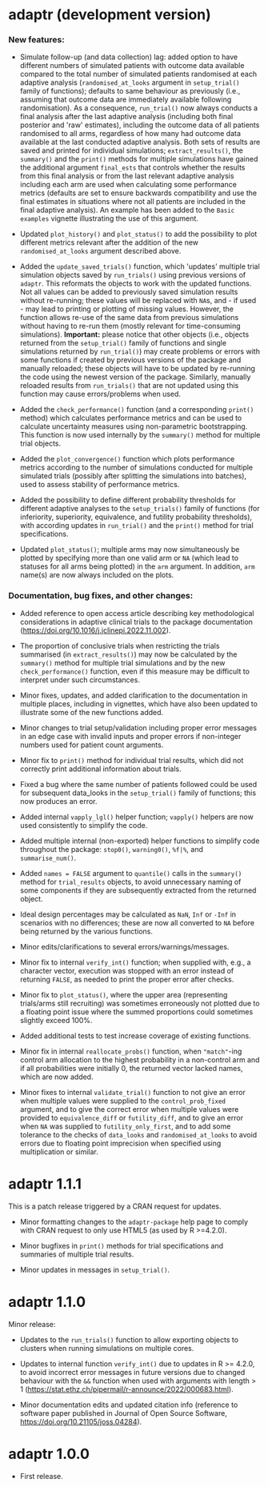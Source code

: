 # adaptr (development version)

### New features:

*   Simulate follow-up (and data collection) lag: added option to have
    different numbers of simulated patients with outcome data available
    compared to the total number of simulated patients randomised at
    each adaptive analysis (`randomised_at_looks` argument in
    `setup_trial()` family of functions); defaults to same behaviour as
    previously (i.e., assuming that outcome data are immediately
    available following randomisation). As a consequence, `run_trial()`
    now always conducts a final analysis after the last adaptive
    analysis (including both final posterior and 'raw' estimates),
    including the outcome data of all patients randomised to all arms,
    regardless of how many had outcome data available at the last
    conducted adaptive analysis. Both sets of results are saved and
    printed for individual simulations; `extract_results()`, the
    `summary()` and the `print()` methods for multiple simulations have
    gained the additional argument `final_ests` that controls whether
    the results from this final analysis or from the last relevant
    adaptive analysis including each arm are used when calculating some
    performance metrics (defaults are set to ensure backwards
    compatibility and use the final estimates in situations where not
    all patients are included in the final adaptive analysis). An
    example has been added to the `Basic examples` vignette illustrating
    the use of this argument.

*   Updated `plot_history()` and `plot_status()` to add the possibility
    to plot different metrics relevant after the addition of the new
    `randomised_at_looks` argument described above.

*   Added the `update_saved_trials()` function, which 'updates' multiple
    trial simulation objects saved by `run_trials()` using previous
    versions of `adaptr`. This reformats the objects to work with the
    updated functions. Not all values can be added to previously saved
    simulation results without re-running; these values will be replaced
    with `NA`s, and - if used - may lead to printing or plotting of
    missing values. However, the function allows re-use of the same data
    from previous simulations without having to re-run them (mostly
    relevant for time-consuming simulations). **Important:** please
    notice that other objects (i.e., objects returned from the
    `setup_trial()` family of functions and single simulations returned
    by `run_trial()`) may create problems or errors with some functions
    if created by previous versions of the package and manually
    reloaded; these objects will have to be updated by re-running the
    code using the newest version of the package. Similarly, manually
    reloaded results from `run_trials()` that are not updated using this
    function may cause errors/problems when used.

*   Added the `check_performance()` function (and a corresponding
    `print()` method) which calculates performance metrics and can be
    used to calculate uncertainty measures using non-parametric
    bootstrapping. This function is now used internally by the
    `summary()` method for multiple trial objects.

*   Added the `plot_convergence()` function which plots performance
    metrics according to the number of simulations conducted for
    multiple simulated trials (possibly after splitting the simulations
    into batches), used to assess stability of performance metrics.

*   Added the possibility to define different probability thresholds for
    different adaptive analyses to the `setup_trials()` family of
    functions (for inferiority, superiority, equivalence, and futility
    probability thresholds), with according updates in `run_trial()` and
    the `print()` method for trial specifications.

*   Updated `plot_status()`; multiple arms may now simultaneously be
    plotted by specifying more than one valid arm or `NA` (which lead to
    statuses for all arms being plotted) in the `arm` argument. In
    addition, `arm` name(s) are now always included on the plots.

### Documentation, bug fixes, and other changes:

*   Added reference to open access article describing key methodological
    considerations in adaptive clinical trials to the package
    documentation (<https://doi.org/10.1016/j.jclinepi.2022.11.002>).

*   The proportion of conclusive trials when restricting the trials
    summarised (in `extract_results()`) may now be calculated by the
    `summary()` method for multiple trial simulations and by the new
    `check_performance()` function, even if this measure may be
    difficult to interpret under such circumstances.

*   Minor fixes, updates, and added clarification to the documentation
    in multiple places, including in vignettes, which have also been
    updated to illustrate some of the new functions added.

*   Minor changes to trial setup/validation including proper error
    messages in an edge case with invalid inputs and proper errors if
    non-integer numbers used for patient count arguments.

*   Minor fix to `print()` method for individual trial results, which did
    not correctly print additional information about trials.

*   Fixed a bug where the same number of patients followed could be used
    for subsequent data_looks in the `setup_trial()` family of
    functions; this now produces an error.

*   Added internal `vapply_lgl()` helper function; `vapply()` helpers
    are now used consistently to simplify the code.

*   Added multiple internal (non-exported) helper functions to simplify
    code throughout the package: `stop0()`, `warning0()`, `%f|%`, and
    `summarise_num()`.

*   Added `names = FALSE` argument to `quantile()` calls in the
    `summary()` method for `trial_results` objects, to avoid unnecessary
    naming of some components if they are subsequently extracted from
    the returned object.

*   Ideal design percentages may be calculated as `NaN`, `Inf` or `-Inf`
    in scenarios with no differences; these are now all converted to
    `NA` before being returned by the various functions.

*   Minor edits/clarifications to several errors/warnings/messages.

*   Minor fix to internal `verify_int()` function; when supplied with,
    e.g., a character vector, execution was stopped with an error
    instead of returning `FALSE`, as needed to print the proper error
    after checks.

*   Minor fix to `plot_status()`, where the upper area (representing
    trials/arms still recruiting) was sometimes erroneously not plotted
    due to a floating point issue where the summed proportions could
    sometimes slightly exceed 100%.
    
*   Added additional tests to test increase coverage of existing functions.

*   Minor fix in internal `reallocate_probs()` function, when `"match"`-ing
    control arm allocation to the highest probability in a non-control arm and
    if all probabilities were initially 0, the returned vector lacked names,
    which are now added.

*   Minor fixes to internal `validate_trial()` function to not give an error
    when multiple values were supplied to the `control_prob_fixed` argument, and
    to give the correct error when multiple values were provided to
    `equivalence_diff` or `futility_diff`, and to give an error when `NA` was
    supplied to `futility_only_first`, and to add some tolerance to the checks
    of `data_looks` and `randomised_at_looks` to avoid errors due to floating
    point imprecision when specified using multiplication or similar.

# adaptr 1.1.1

This is a patch release triggered by a CRAN request for updates.

*   Minor formatting changes to the `adaptr-package` help page to comply
    with CRAN request to only use HTML5 (as used by R \>=4.2.0).

*   Minor bugfixes in `print()` methods for trial specifications and
    summaries of multiple trial results.

*   Minor updates in messages in `setup_trial()`.

# adaptr 1.1.0

Minor release:

*   Updates to the `run_trials()` function to allow exporting objects to
    clusters when running simulations on multiple cores.

*   Updates to internal function `verify_int()` due to updates in R \>=
    4.2.0, to avoid incorrect error messages in future versions due to
    changed behaviour with the `&&` function when used with arguments
    with length \> 1
    (<https://stat.ethz.ch/pipermail/r-announce/2022/000683.html>).

*   Minor documentation edits and updated citation info (reference to
    software paper published in Journal of Open Source Software,
    <https://doi.org/10.21105/joss.04284>).

# adaptr 1.0.0

*   First release.
